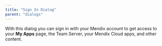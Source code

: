 ```yaml
---
title: "Sign In Dialog"
parent: "dialogs"
---
```

With this dialog  you can sign in with your Mendix account to get access to your **My Apps** page, the Team Server, your Mendix Cloud apps, and other content.
